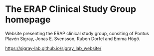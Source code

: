 # The ERAP Clinical Study Group homepage

Website presenting the ERAP clinical study group, consiting of Pontus Plavén Sigray, Jonas E. Svensson, Ruben Dorfel and Emma Högö.  

https://sigray-lab.github.io/sigray_lab_website/


